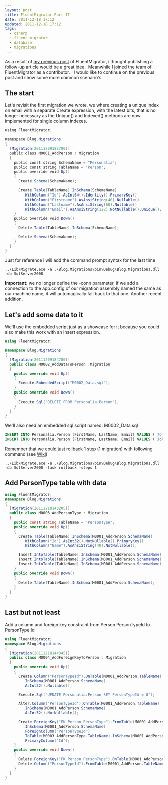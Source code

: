 ```yaml
---
layout: post
title: FluentMigrator Part II
date: 2011-12-18 17:12
updated: 2011-12-18 17:12
tags:
  - csharp
  - fluent migrator
  - database
  - migrations
---
```


As a result of [my previous post](/blog/2011/12/09/fluentmigrator-database-migrations-done-right) of FluentMigrator, i thought publishing a follow-up article would be a great idea.  Meanwhile I joined the team of FluentMigrator as a contributor.   I would like to continue on the previous post and show some more common scenario's.

## The start

Let's revisit the first migration we wrote, we where creating a unique index on email with a separate Create expression, with the latest bits, that is no longer necessary as the Unique() and Indexed() methods are now implemented for single column indexes.

```csharp
using FluentMigrator;

namespace Blog.Migrations
{
  [Migration(20111209182700)]
  public class M0001_AddPerson : Migration
  {
    public const string SchemaName = "Personalia";
    public const string TableName = "Person";
    public override void Up()
    {
      Create.Schema(SchemaName);

      Create.Table(TableName).InSchema(SchemaName)
        .WithColumn("Id").AsInt64().Identity().PrimaryKey()
        .WithColumn("Firstname").AsAnsiString(40).Nullable()
        .WithColumn("Lastname").AsAnsiString(60).Nullable()
        .WithColumn("Email").AsAnsiString(128).NotNullable().Unique();
    }
    public override void Down()
    {
      Delete.Table(TableName).InSchema(SchemaName);

      Delete.Schema(SchemaName);
    }
  }
}
```

Just for reference i will add the command prompt syntax for the last time

```shell
..\Lib\Migrate.exe -a .\Blog.Migrations\bin\Debug\Blog.Migrations.dll -db SqlServer2008
```

**Important:** we no longer define the -conn parameter, if we add a connection to the app.config of our migration assembly named the same as our machine name, it will automagically fall back to that one. Another recent addition.

## Let's add some data to it

We'll use the embedded script just as a showcase for it because you could also make this work with an Insert expression.

```csharp
using FluentMigrator;

namespace Blog.Migrations
{
  [Migration(20111209184700)]
  public class M0002_AddDataToPerson :Migration
  {
    public override void Up()
    {
      Execute.EmbeddedScript("M0002_Data.sql");
    }
    public override void Down()
    {
      Execute.Sql("DELETE FROM Personalia.Person");
    }
  }
}
```

We'll also need an embedded sql script named: M0002_Data.sql

```sql
INSERT INTO Personalia.Person (FirstName, LastName, Email) VALUES ('Tom','Marien','tommarien@gmail.com');
INSERT INTO Personalia.Person (FirstName, LastName, Email) VALUES ('John','Doe','john.doe@gmail.com');
```

Remember that we could just rollback 1 step (1 migration) with following command (see [Wiki](https://github.com/schambers/fluentmigrator/wiki/Command-Line-Runner-Options))

```shell
..\Lib\Migrate.exe -a .\Blog.Migrations\bin\Debug\Blog.Migrations.dll -db SqlServer2008 -task rollback -steps 1
```

## Add PersonType table with data

```csharp
using FluentMigrator;
namespace Blog.Migrations
{
  [Migration(20111218143205)]
  public class M0003_AddPersonType : Migration
  {
    public const string TableName = "PersonType";
    public override void Up()
    {
      Create.Table(TableName).InSchema(M0001_AddPerson.SchemaName)
        .WithColumn("Id").AsInt32().NotNullable().PrimaryKey()
        .WithColumn("Name").AsAnsiString(40).NotNullable();

      Insert.IntoTable(TableName).InSchema(M0001_AddPerson.SchemaName).Row(new {Id = 0, Name = "None"});
      Insert.IntoTable(TableName).InSchema(M0001_AddPerson.SchemaName).Row(new {Id = 1, Name = "Natural"});
      Insert.IntoTable(TableName).InSchema(M0001_AddPerson.SchemaName).Row(new { Id = 2, Name = "Legal" });
    }
    public override void Down()
    {
      Delete.Table(TableName).InSchema(M0001_AddPerson.SchemaName);
    }
  }
}
```

## Last but not least

Add a column and foreign key constraint from Person.PersonTypeId to PersonType.Id

```csharp
using FluentMigrator;
namespace Blog.Migrations
{
  [Migration(20111218144345)]
  public class M0004_AddForeignKeyToPerson : Migration
  {
    public override void Up()
    {
      Create.Column("PersonTypeId").OnTable(M0001_AddPerson.TableName)
        .InSchema(M0001_AddPerson.SchemaName)
        .AsInt32().Nullable();

      Execute.Sql("UPDATE Personalia.Person SET PersonTypeId = 0");

      Alter.Column("PersonTypeId").OnTable(M0001_AddPerson.TableName)
        .InSchema(M0001_AddPerson.SchemaName)
        .AsInt32().NotNullable();

      Create.ForeignKey("FK_Person_PersonType").FromTable(M0001_AddPerson.TableName)
        .InSchema(M0001_AddPerson.SchemaName)
        .ForeignColumn("PersonTypeId")
        .ToTable(M0003_AddPersonType.TableName).InSchema(M0001_AddPerson.SchemaName)
        .PrimaryColumn("Id");
    }
    public override void Down()
    {
      Delete.ForeignKey("FK_Person_PersonType").OnTable(M0001_AddPerson.TableName).InSchema(M0001_AddPerson.SchemaName);
      Delete.Column("PersonTypeId").FromTable(M0001_AddPerson.TableName).InSchema(M0001_AddPerson.SchemaName);
    }
  }
}
```
